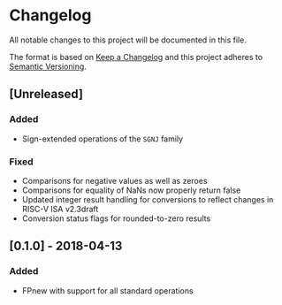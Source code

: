 # Changelog

All notable changes to this project will be documented in this file.

The format is based on [Keep a Changelog](http://keepachangelog.com/en/1.0.0/) and this project adheres to [Semantic Versioning](http://semver.org/spec/v2.0.0.html).

## [Unreleased]
### Added
- Sign-extended operations of the `SGNJ` family

### Fixed
- Comparisons for negative values as well as zeroes
- Comparisons for equality of NaNs now properly return false
- Updated integer result handling for conversions to reflect changes in RISC-V ISA v2.3draft
- Conversion status flags for rounded-to-zero results

## [0.1.0] - 2018-04-13
### Added
- FPnew with support for all standard operations

